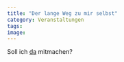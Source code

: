 ```yaml
---
title: "Der lange Weg zu mir selbst"
category: Veranstaltungen
tags: 
image: 
---
```


Soll ich [da](http://www.muenchenmarathon.de/mm2007/index.php) mitmachen?